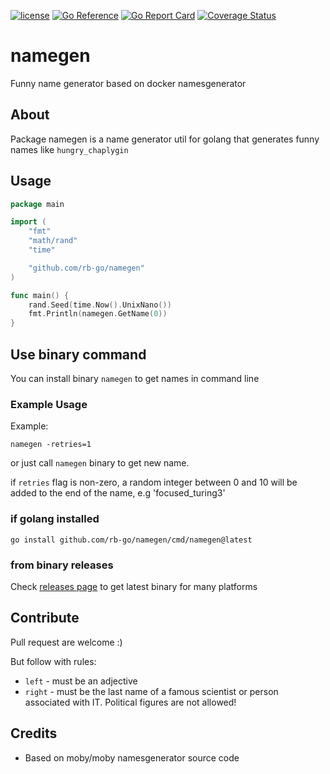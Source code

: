 
[![license](https://img.shields.io/github/license/rb-go/namegen.svg)](LICENSE)
[![Go Reference](https://pkg.go.dev/badge/github.com/rb-go/namegen.svg)](https://pkg.go.dev/github.com/rb-go/namegen)
[![Go Report Card](https://goreportcard.com/badge/github.com/rb-go/namegen)](https://goreportcard.com/report/github.com/rb-go/namegen)
[![Coverage Status](https://coveralls.io/repos/github/rb-go/namegen/badge.svg)](https://coveralls.io/github/rb-go/namegen)

# namegen

Funny name generator based on docker namesgenerator

## About 

Package namegen is a name generator util for golang that generates funny names like `hungry_chaplygin`

## Usage

```go
package main

import (
	"fmt"
	"math/rand"
	"time"

	"github.com/rb-go/namegen"
)

func main() {
	rand.Seed(time.Now().UnixNano())
	fmt.Println(namegen.GetName(0))
}
```

## Use binary command

You can install binary `namegen` to get names in command line

### Example Usage

Example:

```
namegen -retries=1
```

or just call `namegen` binary to get new name.

if `retries` flag is non-zero, a random integer between 0 and 10 will be added to the end of the name, e.g 'focused_turing3'

### if golang installed

```
go install github.com/rb-go/namegen/cmd/namegen@latest
```

### from binary releases

Check [releases page](https://github.com/rb-go/namegen/releases) to get latest binary for many platforms

## Contribute

Pull request are welcome :) 

But follow with rules:

- `left` - must be an adjective
- `right` - must be the last name of a famous scientist or person associated with IT. Political figures are not allowed!

## Credits

- Based on moby/moby namesgenerator source code
